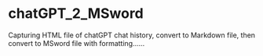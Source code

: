 # chatGPT_2_MSword
Capturing HTML file of chatGPT chat history, convert to Markdown file, then convert to MSword file with formatting......
